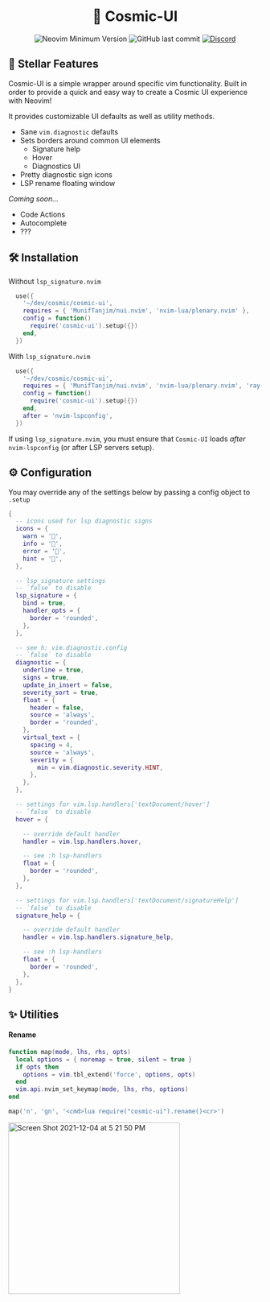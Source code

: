 <h1 align="center">💫 Cosmic-UI</h1>

<p align="center">
  <img alt="Neovim Minimum Version" src="https://img.shields.io/badge/Neovim-0.6.0+-blueviolet.svg?style=flat-square&logo=Neovim&logoColor=white)](https://github.com/neovim/neovim">
  <img alt="GitHub last commit" src="https://img.shields.io/github/last-commit/CosmicNvim/cosmic-ui?style=flat-square&logo=Github">
  <a href="https://discord.gg/EwdrKzVbvJ">
    <img alt="Discord" src="https://img.shields.io/discord/901609359291854899?style=flat-square&logo=Discord">
  </a>
</p>

## 🚀 Stellar Features

Cosmic-UI is a simple wrapper around specific vim functionality. Built in order to provide a quick and easy way to create a Cosmic UI experience with Neovim!

It provides customizable UI defaults as well as utility methods.

- Sane `vim.diagnostic` defaults
- Sets borders around common UI elements
  - Signature help
  - Hover
  - Diagnostics UI
- Pretty diagnostic sign icons
- LSP rename floating window

_Coming soon..._

- Code Actions
- Autocomplete
- ???

## 🛠 Installation

Without `lsp_signature.nvim`

```lua
  use({
    '~/dev/cosmic/cosmic-ui',
    requires = { 'MunifTanjim/nui.nvim', 'nvim-lua/plenary.nvim' },
    config = function()
      require('cosmic-ui').setup({})
    end,
  })
```

With `lsp_signature.nvim`

```lua
  use({
    '~/dev/cosmic/cosmic-ui',
    requires = { 'MunifTanjim/nui.nvim', 'nvim-lua/plenary.nvim', 'ray-x/lsp_signature.nvim' },
    config = function()
      require('cosmic-ui').setup({})
    end,
    after = 'nvim-lspconfig',
  })
```

If using `lsp_signature.nvim`, you must ensure that `Cosmic-UI` loads _after_ `nvim-lspconfig` (or after LSP servers setup).

<!-- This is because `Cosmic-UI` will initialize `lsp_signature.nvim`, which must be set up after LSP server in order to properly hook into the correct LSP handler. -->

## ⚙️ Configuration

You may override any of the settings below by passing a config object to `.setup`

```lua
{
  -- icons used for lsp diagnostic signs
  icons = {
    warn = '',
    info = '',
    error = '',
    hint = '',
  },

  -- lsp_signature settings
  -- `false` to disable
  lsp_signature = {
    bind = true,
    handler_opts = {
      border = 'rounded',
    },
  },

  -- see h: vim.diagnostic.config
  -- `false` to disable
  diagnostic = {
    underline = true,
    signs = true,
    update_in_insert = false,
    severity_sort = true,
    float = {
      header = false,
      source = 'always',
      border = 'rounded',
    },
    virtual_text = {
      spacing = 4,
      source = 'always',
      severity = {
        min = vim.diagnostic.severity.HINT,
      },
    },
  },

  -- settings for vim.lsp.handlers['textDocument/hover']
  -- `false` to disable
  hover = {

    -- override default handler
    handler = vim.lsp.handlers.hover,

    -- see :h lsp-handlers
    float = {
      border = 'rounded',
    },
  },

  -- settings for vim.lsp.handlers['textDocument/signatureHelp']
  -- `false` to disable
  signature_help = {

    -- override default handler
    handler = vim.lsp.handlers.signature_help,

    -- see :h lsp-handlers
    float = {
      border = 'rounded',
    },
  },
}
```

## ✨ Utilities

#### Rename

```lua
function map(mode, lhs, rhs, opts)
  local options = { noremap = true, silent = true }
  if opts then
    options = vim.tbl_extend('force', options, opts)
  end
  vim.api.nvim_set_keymap(mode, lhs, rhs, options)
end

map('n', 'gn', '<cmd>lua require("cosmic-ui").rename()<cr>')
```

<img width="341" alt="Screen Shot 2021-12-04 at 5 21 50 PM" src="https://user-images.githubusercontent.com/3721204/144729678-ab054d0b-98bb-45c7-9d2a-e380cc5cc1bd.png">
